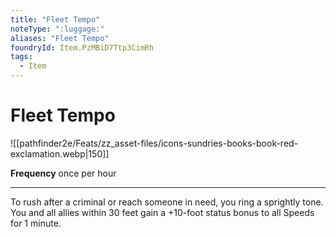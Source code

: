 ```yaml
---
title: "Fleet Tempo"
noteType: ":luggage:"
aliases: "Fleet Tempo"
foundryId: Item.PzMBiD7Ttp3CimRh
tags:
  - Item
---
```


# Fleet Tempo
![[pathfinder2e/Feats/zz_asset-files/icons-sundries-books-book-red-exclamation.webp|150]]

**Frequency** once per hour

* * *

To rush after a criminal or reach someone in need, you ring a sprightly tone. You and all allies within 30 feet gain a +10-foot status bonus to all Speeds for 1 minute.


